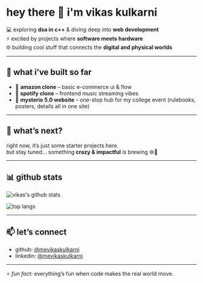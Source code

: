 # hey there 👋 i'm vikas kulkarni

💻 exploring **dsa in c++** & diving deep into **web development**  
⚡ excited by projects where **software meets hardware**  
🌐 building cool stuff that connects the **digital and physical worlds**  

---

## 🚀 what i’ve built so far
- 🛒 **amazon clone** – basic e-commerce ui & flow  
- 🎵 **spotify clone** – frontend music streaming vibes  
- 🌟 **mysterio 5.0 website** – one-stop hub for my college event (rulebooks, posters, details all in one site)  

---

## 🌱 what’s next?
right now, it’s just some starter projects here.  
but stay tuned... something **crazy & impactful** is brewing ⚙️🤯  

---

## 📊 github stats
![vikas's github stats](https://github-readme-stats.vercel.app/api?username=mevikaskulkarni&show_icons=true&theme=tokyonight)  

![top langs](https://github-readme-stats.vercel.app/api/top-langs/?username=mevikaskulkarni&layout=compact&theme=tokyonight)  

---

## 📫 let’s connect
- github: [@mevikaskulkarni](https://github.com/mevikaskulkarni)  
- linkedin: [@mevikaskulkarni](https://www.linkedin.com/in/mevikaskulkarni)  

---

⭐ *fun fact:* everything’s fun when code makes the real world move.
